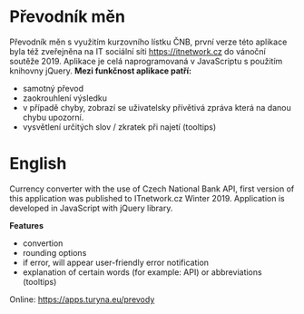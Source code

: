 # Převodník měn
Převodník měn s využitím kurzovního lístku ČNB, první verze této aplikace byla též zveřejněna na IT sociální síti https://itnetwork.cz do vánoční soutěže 2019. Aplikace je celá naprogramovaná v JavaScriptu s použitím knihovny jQuery.
**Mezi funkčnost aplikace patří:**
- samotný převod
- zaokrouhlení výsledku
- v případě chyby, zobrazí se uživatelsky přívětivá zpráva která na danou chybu upozorní.
- vysvětlení určitých slov / zkratek při najetí (tooltips)

# English
Currency converter with the use of Czech National Bank API, first version of this application was published to ITnetwork.cz Winter 2019. Application is developed in JavaScript with jQuery library.

**Features**
- convertion
- rounding options
- if error, will appear user-friendly error notification
- explanation of certain words (for example: API) or abbreviations (tooltips)

Online: https://apps.turyna.eu/prevody